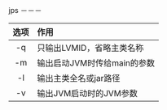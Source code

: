 jps
－－－

|选项|作用|
|:-:|:-|
|-q|只输出LVMID，省略主类名称|
|-m|输出启动JVM时传给main的参数|
|-l|输出主类全名或jar路径|
|-v|输出JVM启动时的JVM参数|
